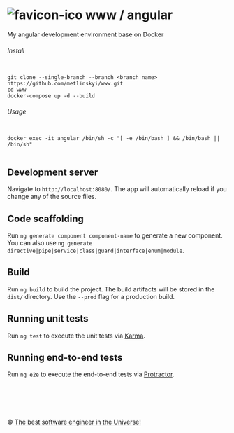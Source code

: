 ![favicon-ico] www / angular
=======

My angular development environment base on Docker

###### Install

```

git clone --single-branch --branch <branch name> https://github.com/metlinskyi/www.git
cd www
docker-compose up -d --build

```

###### Usage

```

docker exec -it angular /bin/sh -c "[ -e /bin/bash ] && /bin/bash || /bin/sh"


```

## Development server

Navigate to `http://localhost:8080/`. The app will automatically reload if you change any of the source files.

## Code scaffolding

Run `ng generate component component-name` to generate a new component. You can also use `ng generate directive|pipe|service|class|guard|interface|enum|module`.

## Build

Run `ng build` to build the project. The build artifacts will be stored in the `dist/` directory. Use the `--prod` flag for a production build.

## Running unit tests

Run `ng test` to execute the unit tests via [Karma](https://karma-runner.github.io).

## Running end-to-end tests

Run `ng e2e` to execute the end-to-end tests via [Protractor](http://www.protractortest.org/).

&nbsp;
============
&copy; [The best software engineer in the Universe!](http://www.metlinskyi.com/)

[favicon-ico]: https://raw.github.com/metlinskyi/www/angular/docker/favicon.png